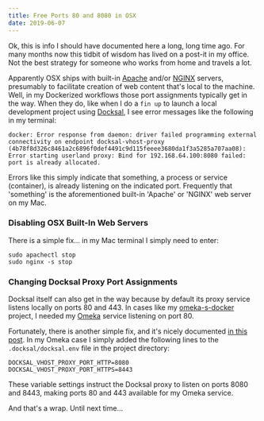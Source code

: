 ```yaml
---
title: Free Ports 80 and 8080 in OSX
date: 2019-06-07
---
```


Ok, this is info I should have documented here a long, long time ago.  For many months now this tidbit of wisdom has lived on a post-it in my office.  Not the best strategy for someone who works from home and travels a lot.

Apparently OSX ships with built-in [Apache](https://https://httpd.apache.org/) and/or [NGINX](https://www.nginx.com/resources/wiki/) servers, presumably to facilitate creation of web content that's local to the machine.  Well, in my Dockerized workflows those port assignments typically get in the way.  When they do, like when I do a `fin up` to launch a local development project using [Docksal](https://docksal.io), I see error messages like the following in my terminal:

```
docker: Error response from daemon: driver failed programming external connectivity on endpoint docksal-vhost-proxy (4b78f8d326c8461a2c6896f0def4491c9d115feeee3680da1f3a5285a707aa08): Error starting userland proxy: Bind for 192.168.64.100:8080 failed: port is already allocated.  
```

Errors like this simply indicate that something, a process or service (container), is already listening on the indicated port.  Frequently that 'something' is the aforementioned built-in 'Apache' or 'NGINX' web server on my Mac.

### Disabling OSX Built-In Web Servers

There is a simple fix... in my Mac terminal I simply need to enter:

```
sudo apachectl stop
sudo nginx -s stop
```

### Changing Docksal Proxy Port Assignments

Docksal itself can also get in the way because by default its proxy service listens locally on ports 80 and 443.  In cases like my [omeka-s-docker](https://github.com/McFateM/omeka-s-docker) project, I needed my [Omeka](https://omeka.org/s/) service listening on port 80.  

Fortunately, there is another simple fix, and it's nicely documented [in this post](https://blog.docksal.io/how-to-override-default-http-and-https-ports-in-docksal-f4d5a96fced4). In my Omeka case I simply added the following lines to the `.docksal/docksal.env` file in the project directory:

```
DOCKSAL_VHOST_PROXY_PORT_HTTP=8080
DOCKSAL_VHOST_PROXY_PORT_HTTPS=8443
```

These variable settings instruct the Docksal proxy to listen on ports 8080 and 8443, making ports 80 and 443 available for my Omeka service.

And that's a wrap.  Until next time...
